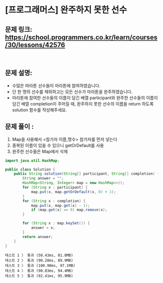 # [프로그래머스] 완주하지 못한 선수

## 문제 링크: https://school.programmers.co.kr/learn/courses/30/lessons/42576
<br/>

## 문제 설명:

- 수많은 마라톤 선수들이 마라톤에 참여하였습니다. 
- 단 한 명의 선수를 제외하고는 모든 선수가 마라톤을 완주하였습니다. 
- 마라톤에 참여한 선수들의 이름이 담긴 배열 participant와 완주한 선수들의 이름이 담긴 배열 completion이 주어질 때, 완주하지 못한 선수의 이름을 return 하도록 solution 함수를 작성해주세요.


## 문제 풀이 :

1. Map을 사용해서 <참가자 이름,명수> 참가자를 먼저 넣는다
2. 중복된 이름이 있을 수 있으니 getOrDefault를 사용
3. 완주한 선수들은 Map에서 삭제

```java
import java.util.HashMap;

public class Solution {
    public String solution(String[] participant, String[] completion) {
        String answer = "";
        HashMap<String, Integer> map = new HashMap<>();
        for (String x : participant) {
            map.put(x, map.getOrDefault(x, 0) + 1);
        }
        for (String x : completion) {
            map.put(x, map.get(x) - 1);
            if (map.get(x) == 0) map.remove(x);
        }

        for (String x : map.keySet()) {
            answer = x;
        }
        return answer;
    }
}
```
```text
테스트 1 〉	통과 (50.43ms, 81.8MB)
테스트 2 〉	통과 (90.28ms, 89.9MB)
테스트 3 〉	통과 (100.90ms, 97.1MB)
테스트 4 〉	통과 (90.83ms, 94.4MB)
테스트 5 〉	통과 (92.41ms, 95.9MB)
```
